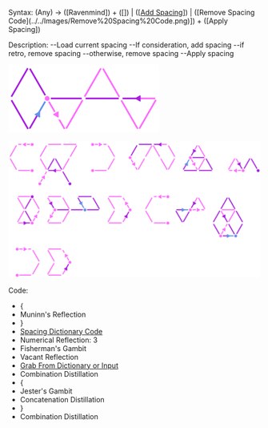 Syntax:
(Any) -> (\[Ravenmind]) + (\[]) | (\[[Add Spacing](Add%20Spacing.md)]) | (\[Remove Spacing Code](../../Images/Remove%20Spacing%20Code.png)]) + (\[Apply Spacing])

Description:
\--Load current spacing
\--If consideration, add spacing
\--if retro, remove spacing
\--otherwise, remove spacing
\--Apply spacing

![Setup Spacing Operation Pattern](../../Images/Setup%20Spacing%20Operation%20Pattern.png)

![Setup Spacing Operation Code](../../Images/Setup%20Spacing%20Operation%20Code.png)

Code:
* {
* 	Muninn's Reflection
* }
* [Spacing Dictionary Code](../../Images/Spacing%20Dictionary%20Code.png)
* Numerical Reflection: 3
* Fisherman's Gambit
* Vacant Reflection
* [Grab From Dictionary or Input](../Grab%20From%20Dictionary%20or%20Input.md)
* Combination Distillation
* {
* 	Jester's Gambit
* 	Concatenation Distillation
* }
* Combination Distillation